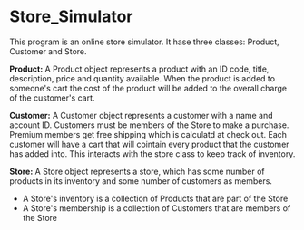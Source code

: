 # Store_Simulator

This program is an online store simulator. It hase three classes: Product, Customer and Store.


**Product:**
A Product object represents a product with an ID code, title, description, price and quantity available. When the product is added to someone's cart the cost of the product will be added to the overall charge of the customer's cart. 


**Customer:**
A Customer object represents a customer with a name and account ID. Customers must be members of the Store to make a purchase. Premium members get free shipping which is calculatd at check out. Each customer will have a cart that will cointain every product that the customer has added into. This interacts with the store class to keep track of inventory. 


**Store:**
A Store object represents a store, which has some number of products in its inventory and some number of customers as members.
* A Store's inventory is a collection of Products that are part of the Store 
* A Store's membership is a collection of Customers that are members of the Store 
